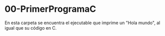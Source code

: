 # 00-PrimerProgramaC
En esta carpeta se encuentra el ejecutable que imprime un "Hola mundo", al igual que su código en C.
